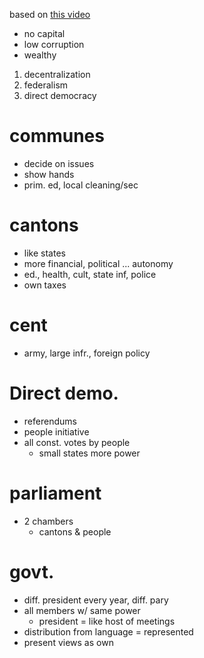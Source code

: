 based on [this video](https://youtu.be/h_P0xxVGGOU)

- no capital
- low corruption
- wealthy

1. decentralization
2. federalism
3. direct democracy

# communes

- decide on issues
- show hands
- prim. ed, local cleaning/sec

# cantons

- like states
- more financial, political ... autonomy
- ed., health, cult, state inf, police
- own taxes

# cent

- army, large infr., foreign policy

# Direct demo.

- referendums
- people initiative
- all const. votes by people
    - small states more power

# parliament

- 2 chambers
    - cantons & people

# govt.

- diff. president every year, diff. pary
- all members w/ same power
    - president = like host of meetings
- distribution from language = represented
- present views as own
